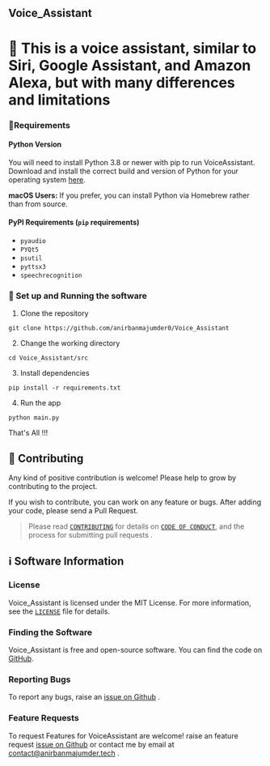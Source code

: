 ## Voice_Assistant
 
# 👋 This is a voice assistant, similar to Siri, Google Assistant, and Amazon Alexa, but with many differences and limitations

### 📝Requirements

#### Python Version

You will need to install Python 3.8 or newer with pip to run VoiceAssistant. Download and install the correct
build and version of Python for your operating system [here](https://python.org/downloads).

**macOS Users:** If you prefer, you can install Python via Homebrew rather than from source.

#### PyPI Requirements (`pip` requirements)

* `pyaudio`
* `PYQt5`
* `psutil`
* `pyttsx3`
* `speechrecognition`


### 📜 Set up and Running the software

1. Clone the repository

```
git clone https://github.com/anirbanmajumder0/Voice_Assistant
```

2. Change the working directory

```
cd Voice_Assistant/src
```

3. Install dependencies

```
pip install -r requirements.txt
```

4. Run the app

```
python main.py
```

That's All !!!


## 🤝 Contributing

Any kind of positive contribution is welcome! Please help to grow by contributing to the project.

If you wish to contribute, you can work on any feature or bugs. After adding your code, please send a Pull Request.

> Please read [`CONTRIBUTING`](CONTRIBUTING.md) for details on [`CODE OF CONDUCT`](CODE_OF_CONDUCT.md), and the process for submitting pull requests .


## ℹ️ Software Information

### License

Voice_Assistant is licensed under the MIT License. For more information, see the [`LICENSE`](LICENSE) file for details.

### Finding the Software

Voice_Assistant is free and open-source software. You can find the code on
[GitHub](https://github.com/anirbanmajumder0/Voice_Assistant).

### Reporting Bugs

To report any bugs, raise an [issue on Github](https://github.com/anirbanmajumder0/Voice_Assistant/issues/new?assignees=anirbanmajumder0&labels=&template=bug_report.md) .

### Feature Requests

To request Features for VoiceAssistant are welcome! raise an feature request [issue on Github](https://github.com/anirbanmajumder0/Voice_Assistant/issues/new?assignees=anirbanmajumder0&labels=&template=feature_request.md) or contact me by email at <contact@anirbanmajumder.tech> .
